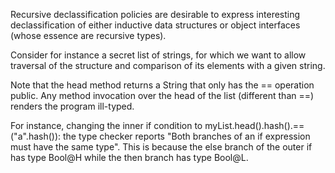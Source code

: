 Recursive declassification policies are desirable to express interesting declassification of
either inductive data structures or object interfaces (whose essence are recursive types). 

Consider for instance a secret list
of strings, for which we want to allow traversal of the
structure and comparison of its elements with a given string.

Note that the head method returns a String that only has the == operation public.
Any method invocation over the head of the list (different than ==) renders the program ill-typed.

For instance, changing the inner if condition to myList.head().hash().==("a".hash()): 
the type checker reports "Both branches of an if expression must have the same type". 
This is because the else branch of the outer if has type Bool@H while 
the then branch has type Bool@L.